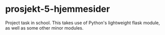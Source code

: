 # prosjekt-5-hjemmesider
Project task in school.
This takes use of Python's lightweight flask module, as well as some other minor modules.
